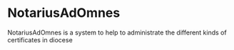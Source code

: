 # NotariusAdOmnes
NotariusAdOmnes is a system to help to administrate the different kinds of certificates in diocese
